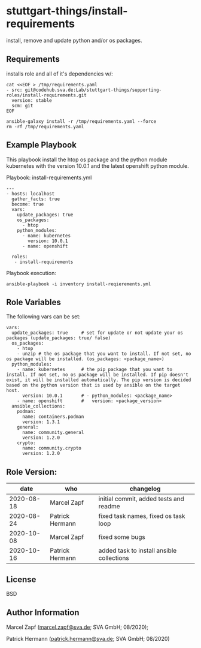 stuttgart-things/install-requirements
====================

install, remove and update python and/or os packages.

Requirements
------------

installs role and all of it's dependencies w/:
```
cat <<EOF > /tmp/requirements.yaml
- src: git@codehub.sva.de:Lab/stuttgart-things/supporting-roles/install-requirements.git
  version: stable
  scm: git
EOF

ansible-galaxy install -r /tmp/requirements.yaml --force
rm -rf /tmp/requirements.yaml
```

Example Playbook
----------------

This playbook install the htop os package and the python module kubernetes with the version 10.0.1 and the latest openshift python module.

Playbook: install-requirements.yml

```
---
- hosts: localhost
  gather_facts: true
  become: true
  vars:
    update_packages: true
    os_packages:
      - htop
    python_modules:
      - name: kubernetes
        version: 10.0.1
      - name: openshift
  
  roles:
   - install-requirements
```

Playbook execution:
```
ansible-playbook -i inventory install-reqierements.yml
```

Role Variables
--------------

The following vars can be set:
```
vars:
  update_packages: true     # set for update or not update your os packages (update_packages: true/ false)
  os_packages:
    - htop  
    - unzip # the os package that you want to install. If not set, no os package will be installed. (os_packages: <package_name>)
  python_modules:
    - name: kubernetes      # the pip package that you want to install. If not set, no os package will be installed. If pip doesn't exist, it will be installed automatically. The pip version is decided based on the python version that is used by ansible on the target host.
      version: 10.0.1       # - python_modules: <package_name>
    - name: openshift       #   version: <package_version>
  ansible_collections:
    podman:
      name: containers.podman
      version: 1.3.1
    general:
      name: community.general
      version: 1.2.0
    crypto:
      name: community.crypto
      version: 1.2.0
```

## Role Version:
| date  | who | changelog |
|---|---|---|
|2020-08-18   | Marcel Zapf   | initial commit, added tests and readme
|2020-08-24   | Patrick Hermann  | fixed task names, fixed os task loop
|2020-10-08   | Marcel Zapf | fixed some bugs
|2020-10-16   | Patrick Hermann | added task to install ansible collections

License
-------

BSD

Author Information
------------------

Marcel Zapf (marcel.zapf@sva.de; SVA GmbH; 08/2020);

Patrick Hermann (patrick.hermann@sva.de; SVA GmbH; 08/2020)